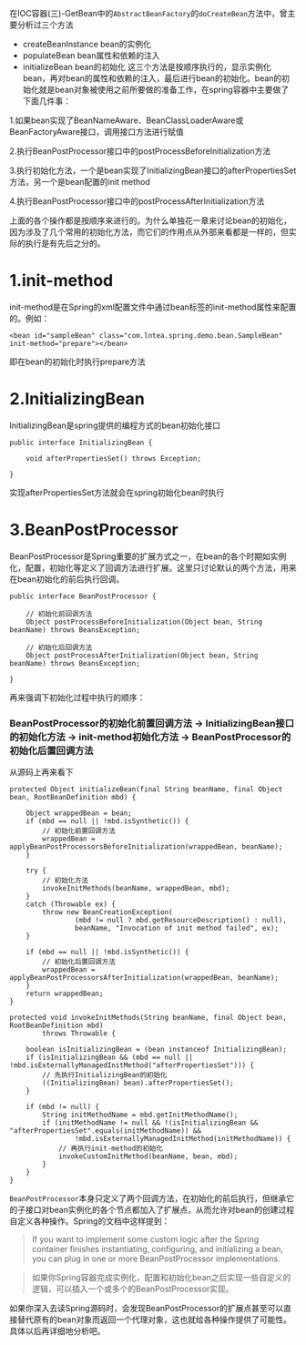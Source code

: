在IOC容器(三)-GetBean中的`AbstractBeanFactory`的`doCreateBean`方法中，曾主要分析过三个方法

- createBeanInstance bean的实例化
- populateBean bean属性和依赖的注入
- initializeBean bean的初始化
这三个方法是按顺序执行的，显示实例化bean，再对bean的属性和依赖的注入，最后进行bean的初始化。bean的初始化就是bean对象被使用之前所要做的准备工作，在spring容器中主要做了下面几件事：

1.如果bean实现了BeanNameAware、BeanClassLoaderAware或BeanFactoryAware接口，调用接口方法进行赋值

2.执行BeanPostProcessor接口中的postProcessBeforeInitialization方法

3.执行初始化方法，一个是bean实现了InitializingBean接口的afterPropertiesSet方法，另一个是bean配置的init method

4.执行BeanPostProcessor接口中的postProcessAfterInitialization方法

上面的各个操作都是按顺序来进行的。为什么单独花一章来讨论bean的初始化，因为涉及了几个常用的初始化方法，而它们的作用点从外部来看都是一样的，但实际的执行是有先后之分的。

# 1.init-method
init-method是在Spring的xml配置文件中通过bean标签的init-method属性来配置的。例如：
```
<bean id="sampleBean" class="com.lntea.spring.demo.bean.SampleBean" init-method="prepare"></bean>
```
即在bean的初始化时执行prepare方法

# 2.InitializingBean
InitializingBean是spring提供的编程方式的bean初始化接口
```
public interface InitializingBean {

	void afterPropertiesSet() throws Exception;

}
```
实现afterPropertiesSet方法就会在spring初始化bean时执行

# 3.BeanPostProcessor
BeanPostProcessor是Spring重要的扩展方式之一，在bean的各个时期如实例化，配置，初始化等定义了回调方法进行扩展。这里只讨论默认的两个方法，用来在bean初始化的前后执行回调。
```
public interface BeanPostProcessor {

	// 初始化前回调方法
	Object postProcessBeforeInitialization(Object bean, String beanName) throws BeansException;

	// 初始化后回调方法
	Object postProcessAfterInitialization(Object bean, String beanName) throws BeansException;

}
```
再来强调下初始化过程中执行的顺序：

### BeanPostProcessor的初始化前置回调方法 -> InitializingBean接口的初始化方法 -> init-method初始化方法 -> BeanPostProcessor的初始化后置回调方法

从源码上再来看下
```
protected Object initializeBean(final String beanName, final Object bean, RootBeanDefinition mbd) {

	Object wrappedBean = bean;
	if (mbd == null || !mbd.isSynthetic()) {
		// 初始化前置回调方法
		wrappedBean = applyBeanPostProcessorsBeforeInitialization(wrappedBean, beanName);
	}

	try {
		// 初始化方法
		invokeInitMethods(beanName, wrappedBean, mbd);
	}
	catch (Throwable ex) {
		throw new BeanCreationException(
				(mbd != null ? mbd.getResourceDescription() : null),
				beanName, "Invocation of init method failed", ex);
	}

	if (mbd == null || !mbd.isSynthetic()) {
		// 初始化后置回调方法
		wrappedBean = applyBeanPostProcessorsAfterInitialization(wrappedBean, beanName);
	}
	return wrappedBean;
}

protected void invokeInitMethods(String beanName, final Object bean, RootBeanDefinition mbd)
		throws Throwable {

	boolean isInitializingBean = (bean instanceof InitializingBean);
	if (isInitializingBean && (mbd == null || !mbd.isExternallyManagedInitMethod("afterPropertiesSet"))) {
		// 先执行InitializingBean的初始化
		((InitializingBean) bean).afterPropertiesSet();
	}

	if (mbd != null) {
		String initMethodName = mbd.getInitMethodName();
		if (initMethodName != null && !(isInitializingBean && "afterPropertiesSet".equals(initMethodName)) &&
				!mbd.isExternallyManagedInitMethod(initMethodName)) {
			// 再执行init-method的初始化
			invokeCustomInitMethod(beanName, bean, mbd);
		}
	}
}
```
`BeanPostProcessor`本身只定义了两个回调方法，在初始化的前后执行，但继承它的子接口对bean实例化的各个节点都加入了扩展点，从而允许对bean的创建过程自定义各种操作。Spring的文档中这样提到：

>If you want to implement some custom logic after the Spring container finishes instantiating, configuring, and initializing a bean, you can plug in one or more BeanPostProcessor implementations.

>如果你Spring容器完成实例化，配置和初始化bean之后实现一些自定义的逻辑，可以插入一个或多个的BeanPostProcessor实现。

如果你深入去读Spring源码时，会发现BeanPostProcessor的扩展点甚至可以直接替代原有的bean对象而返回一个代理对象，这也就给各种操作提供了可能性。具体以后再详细地分析吧。